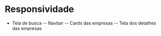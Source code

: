 # Responsividade

- Tela de busca
-- Navbar
-- Cards das empresas
-- Tela dos detalhes das empresas
